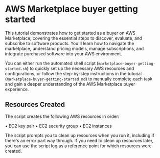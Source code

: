 # AWS Marketplace buyer getting started

This tutorial demonstrates how to get started as a buyer on AWS Marketplace, covering the essential steps to discover, evaluate, and subscribe to software products. You'll learn how to navigate the marketplace, understand pricing models, manage subscriptions, and integrate purchased software into your AWS environment.

You can either run the automated shell script (`marketplace-buyer-getting-started.sh`) to quickly set up the necessary AWS resources and configurations, or follow the step-by-step instructions in the tutorial (`marketplace-buyer-getting-started.md`) to manually complete each task and gain a deeper understanding of the AWS Marketplace buyer experience.

## Resources Created

The script creates the following AWS resources in order:

• EC2 key pair
• EC2 security group
• EC2 instances

The script prompts you to clean up resources when you run it, including if there's an error part way through. If you need to clean up resources later, you can use the script log as a reference point for which resources were created.